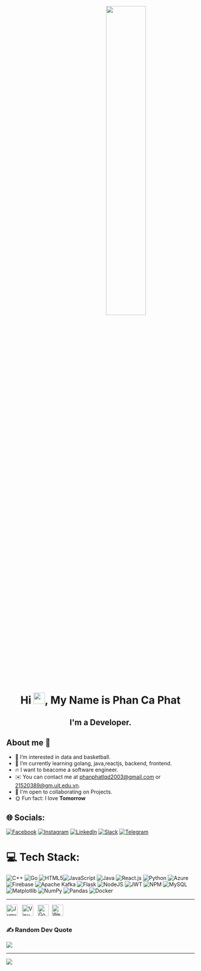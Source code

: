 <!-- ### Hi there 👋 I am Phan Ca Phat -->

<!--
**phat072/phat072** is a ✨ _special_ ✨ repository because its `README.md` (this file) appears on your GitHub profile.

Here are some ideas to get you started:

- 🔭 I’m currently working on ...
- 🌱 I’m currently learning ...
- 👯 I’m looking to collaborate on ...
- 🤔 I’m looking for help with ...
- 💬 Ask me about ...
- 📫 How to reach me: ...
- 😄 Pronouns: ...
- ⚡ Fun fact: ...
-->
<p align="center"><a href="#"><img style="margin-left:27%" width="46%" align="center" height="auto" src="https://cdn.dribbble.com/users/1059583/screenshots/4171367/coding-freak.gif" height="175px"/></a></p>

<h1 align="center">Hi <img src="https://raw.githubusercontent.com/MartinHeinz/MartinHeinz/master/wave.gif" width="30px">, My Name is Phan Ca Phat</h1>

<h2 align="center">I'm a Developer.</h2>

## About me 👋
- 👀 I’m interested in data and basketball.
- 🌱 I’m currently learning golang, java,reactjs, backend, frontend.
- 🔥 I want to beacome a software engineer.
- ✉️ You can contact me at [phanphatlqd2003@gmail.com](mailto:phanphatlqd2003@gmail.com) or [21520389@gm.uit.edu.vn](mailto:21520389@gm.uit.edu.vn).
- 🤝 I'm open to collaborating on Projects.
- 🌞 Fun fact: I love **Tomorrow**

<!---
phat072/phat072 is a ✨ special ✨ repository because its `README.md` (this file) appears on your GitHub profile.
You can click the Preview link to take a look at your changes.
--->

## 🌐 Socials:
[![Facebook](https://img.shields.io/badge/Facebook-%231877F2.svg?logo=Facebook&logoColor=white)](https://facebook.com/https://www.facebook.com/phatphan072.uit)
[![Instagram](https://img.shields.io/badge/Instagram-%23E4405F.svg?logo=Instagram&logoColor=white)](https://instagram.com/https://www.instagram.com/pcphatt.072/)
[![LinkedIn](https://img.shields.io/badge/LinkedIn-%230077B5.svg?logo=linkedin&logoColor=white)](https://www.linkedin.com/in/phan-c%E1%BA%A3-ph%C3%A1t-uit/)
[![Slack](https://img.shields.io/badge/Slack-%234A154B.svg?logo=slack&logoColor=white)](https://sun-xseeds.slack.com/team/U040Y2NE56X)
[![Telegram](https://img.shields.io/badge/Telegram-%232CA5E0.svg?logo=telegram&logoColor=white)](https://t.me/phat072)



# 💻 Tech Stack:
![C++](https://img.shields.io/badge/c++-%2300599C.svg?style=for-the-badge&logo=c%2B%2B&logoColor=white) ![Go](https://img.shields.io/badge/go-%2300ADD8.svg?style=for-the-badge&logo=go&logoColor=white) ![HTML5](https://img.shields.io/badge/html5-%23E34F26.svg?style=for-the-badge&logo=html5&logoColor=white)![JavaScript](https://img.shields.io/badge/javascript-%23323330.svg?style=for-the-badge&logo=javascript&logoColor=%23F7DF1E) ![Java](https://img.shields.io/badge/java-%23ED8B00.svg?style=for-the-badge&logo=openjdk&logoColor=white) ![React.js](https://img.shields.io/badge/React.js-%2361DAFB.svg?style=for-the-badge&logo=react&logoColor=white)
![Python](https://img.shields.io/badge/python-3670A0?style=for-the-badge&logo=python&logoColor=ffdd54) ![Azure](https://img.shields.io/badge/azure-%230072C6.svg?style=for-the-badge&logo=microsoftazure&logoColor=white) ![Firebase](https://img.shields.io/badge/firebase-%23039BE5.svg?style=for-the-badge&logo=firebase) ![Apache Kafka](https://img.shields.io/badge/Apache%20Kafka-000?style=for-the-badge&logo=apachekafka) ![Flask](https://img.shields.io/badge/flask-%23000.svg?style=for-the-badge&logo=flask&logoColor=white) ![NodeJS](https://img.shields.io/badge/node.js-6DA55F?style=for-the-badge&logo=node.js&logoColor=white) ![JWT](https://img.shields.io/badge/JWT-black?style=for-the-badge&logo=JSON%20web%20tokens) ![NPM](https://img.shields.io/badge/NPM-%23CB3837.svg?style=for-the-badge&logo=npm&logoColor=white) ![MySQL](https://img.shields.io/badge/mysql-%2300000f.svg?style=for-the-badge&logo=mysql&logoColor=white)  ![Matplotlib](https://img.shields.io/badge/Matplotlib-%23ffffff.svg?style=for-the-badge&logo=Matplotlib&logoColor=black) ![NumPy](https://img.shields.io/badge/numpy-%23013243.svg?style=for-the-badge&logo=numpy&logoColor=white) ![Pandas](https://img.shields.io/badge/pandas-%23150458.svg?style=for-the-style=for-the-badge&logo=TensorFlow&logoColor=white) ![Docker](https://img.shields.io/badge/docker-%230db7ed.svg?style=for-the-badge&logo=docker&logoColor=white)

---


<span><img src="https://img.shields.io/badge/Jupyter-282C34?logo=jupyter&logoColor=F37626" alt="Jupyter logo" title="Jupyter" height="30" /></span>
&nbsp;
<span><img src="https://img.shields.io/badge/VS%20Code-282C34?logo=visual-studio-code&logoColor=007ACC" alt="Visual Studio Code logo" title="Visual Studio Code" height="30" /></span>
&nbsp;
<span><img src="https://img.shields.io/badge/GoLand-282C34?logo=goland&logoColor=00ACD7" alt="GoLand logo" title="GoLand" height="30" /></span>&nbsp;
<span><img src="https://img.shields.io/badge/WebStorm-000000?logo=webstorm&logoColor=00B6FF" alt="WebStorm logo" title="WebStorm" height="30" /></span>&nbsp;


 


### ✍️ Random Dev Quote
![](https://quotes-github-readme.vercel.app/api?type=horizontal&theme=radical)

---
[![](https://visitcount.itsvg.in/api?id=phat072&icon=0&color=10)](https://visitcount.itsvg.in)

<!-- Proudly created with GPRM ( https://gprm.itsvg.in ) -->
